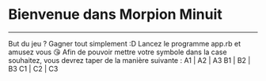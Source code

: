 # Bienvenue dans Morpion Minuit
---
But du jeu ? Gagner tout simplement :D
Lancez le programme app.rb et amusez vous 😘
Afin de pouvoir mettre votre symbole dans la case souhaitez, vous devrez taper de la manière suivante :
A1 | A2 | A3
B1 | B2 | B3
C1 | C2 | C3